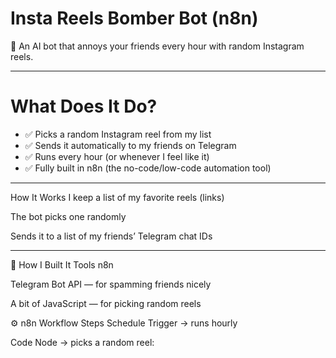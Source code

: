 # Insta Reels Bomber Bot (n8n)
🚀 An AI bot that annoys your friends every hour with random Instagram reels.

---
# What Does It Do?
- ✅ Picks a random Instagram reel from my list
- ✅ Sends it automatically to my friends on Telegram
- ✅ Runs every hour (or whenever I feel like it)
- ✅ Fully built in n8n (the no-code/low-code automation tool)

---

How It Works
I keep a list of my favorite reels (links)

The bot picks one randomly

Sends it to a list of my friends’ Telegram chat IDs

---

🔧 How I Built It
Tools
n8n

Telegram Bot API — for spamming friends nicely

A bit of JavaScript — for picking random reels

⚙️ n8n Workflow Steps
Schedule Trigger → runs hourly

Code Node → picks a random reel:
